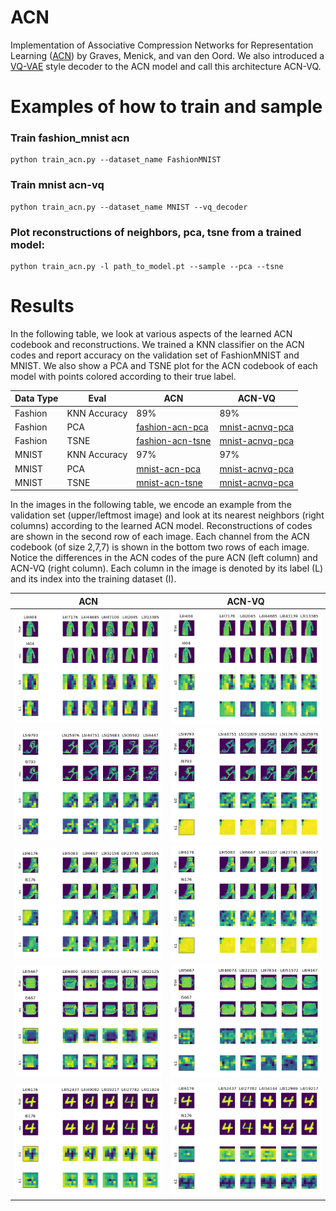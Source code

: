 # ACN

Implementation of Associative Compression Networks for Representation Learning ([ACN](https://arxiv.org/abs/1804.02476)) by Graves, Menick, and van den Oord. We also introduced a [VQ-VAE](https://arxiv.org/abs/1711.00937) style decoder to the ACN model and call this architecture ACN-VQ.

# Examples of how to train and sample  

### Train fashion_mnist acn
```
python train_acn.py --dataset_name FashionMNIST
```

### Train mnist acn-vq
```
python train_acn.py --dataset_name MNIST --vq_decoder
```
 
### Plot reconstructions of neighbors, pca, tsne from a trained model:   
```
python train_acn.py -l path_to_model.pt --sample --pca --tsne
```
# Results

In the following table, we look at various aspects of the learned ACN codebook and reconstructions. 
We trained a KNN classifier on the ACN codes and report accuracy on the validation set of FashionMNIST and MNIST. We also show a PCA and TSNE plot for the ACN codebook of each model with points colored according to their true label. 

| Data Type | Eval | ACN | ACN-VQ |   
| --- | --- | --- | --- | 
| Fashion | KNN Accuracy | 89% | 89% |  
| Fashion | PCA | [fashion-acn-pca](results/fashion_acn/fashion_acn_validation_00_0032400000ex_pca_valid.html) | [mnist-acnvq-pca](results/fashion_acnvq/fashion_acnvq_validation_small_vq_01_0078000000ex_pca_valid.html) |   
| Fashion | TSNE | [fashion-acn-tsne](results/fashion_acn/fashion_acn_validation_00_0032400000ex_tsne_valid_P10.html) | [mnist-acnvq-pca](results/fashion_acnvq/fashion_acnvq_validation_small_vq_01_0078000000ex_tsne_valid_P10.html) |   
| MNIST | KNN Accuracy | 97% | 97% |    
| MNIST | PCA | [mnist-acn-pca](results/mnist_acn/mnist_acn_validation_01_0024000000ex_pca_valid.html) | [mnist-acnvq-pca](results/mnist_acnvq/mnist_acn_vq_vq_00_0024600000ex_pca_valid.html) |   
| MNIST | TSNE | [mnist-acn-tsne](results/mnist_acn/mnist_acn_validation_01_0024000000ex_tsne_valid_P10.html) | [mnist-acnvq-pca](results/mnist_acnvq/mnist_acn_vq_vq_00_0024600000ex_tsne_valid_P10.html) |   


In the images in the following table, we encode an example from the validation set (upper/leftmost image) and look at its nearest neighbors (right columns) according to the learned ACN model. Reconstructions of codes are shown in the second row of each image. Each channel from the ACN codebook (of size 2,7,7) is shown in the bottom two rows of each image. Notice the differences in the ACN codes of the pure ACN (left column) and ACN-VQ (right column).  Each column in the image
is denoted by its label (L) and its index into the training dataset (I). 

| ACN | ACN-VQ | 
| --- | --- |
| ![fashion-acn-0404](results/fashion_acn/fashion_acn_validation_00_0032400000ex_batch_rec_neighbors_valid_000404_plt.png) | ![fashion-acnvq-0404](results/fashion_acnvq/fashion_acnvq_validation_small_vq_01_0078000000ex_batch_rec_neighbors_valid_000404_plt.png) |    
| ![fashion-acn-9793](results/fashion_acn/fashion_acn_validation_00_0032400000ex_batch_rec_neighbors_valid_009793_plt.png) | ![fashion-acnvq-9793](results/fashion_acnvq/fashion_acnvq_validation_small_vq_01_0078000000ex_batch_rec_neighbors_valid_009793_plt.png) |    
| ![fashion-acn-6176](results/fashion_acn/fashion_acn_validation_00_0032400000ex_batch_rec_neighbors_valid_006176_plt.png) | ![fashion-acnvq-6176](results/fashion_acnvq/fashion_acnvq_validation_small_vq_01_0078000000ex_batch_rec_neighbors_valid_006176_plt.png) |    
| ![fashion-acn-5667](results/fashion_acn/fashion_acn_validation_00_0032400000ex_batch_rec_neighbors_valid_005667_plt.png) | ![fashion-acnvq-5667](results/fashion_acnvq/fashion_acnvq_validation_small_vq_01_0078000000ex_batch_rec_neighbors_valid_005667_plt.png) |    
| ![mnist-acn-6176](results/mnist_acn/mnist_acn_validation_01_0024000000ex_batch_rec_neighbors_valid_006176_plt.png) | ![mnist-acnvq-6176](results/mnist_acnvq/mnist_acn_vq_vq_00_0024600000ex_batch_rec_neighbors_valid_006176_plt.png) |   

